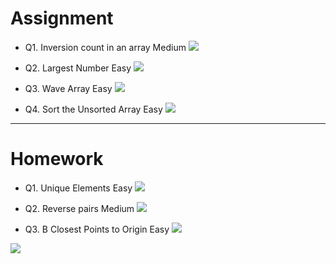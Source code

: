 # Assignment

 
- Q1. Inversion count in an array Medium [![](https://img.shields.io/badge/-MEDIUM-yellow)]()

- Q2. Largest Number Easy [![](https://img.shields.io/badge/-EASY-green)]()

- Q3. Wave Array Easy [![](https://img.shields.io/badge/-EASY-green)]()

- Q4. Sort the Unsorted Array Easy [![](https://img.shields.io/badge/-EASY-green)]()



*** 

# Homework
 
 
- Q1. Unique Elements Easy [![](https://img.shields.io/badge/-EASY-green)]()

- Q2. Reverse pairs Medium [![](https://img.shields.io/badge/-MEDIUM-yellow)]()

- Q3. B Closest Points to Origin Easy [![](https://img.shields.io/badge/-EASY-green)]()


[![](https://img.shields.io/badge/github-blue?style=for-the-badge)](https://github.com/pashmash372)

 